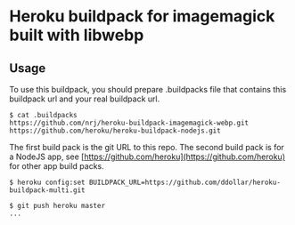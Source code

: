 Heroku buildpack for imagemagick built with libwebp
=======================

Usage
-----
To use this buildpack, you should prepare .buildpacks file that contains this buildpack url and your real buildpack url.  

    $ cat .buildpacks
    https://github.com/nrj/heroku-buildpack-imagemagick-webp.git
    https://github.com/heroku/heroku-buildpack-nodejs.git 

The first build pack is the git URL to this repo.
The second build pack is for a NodeJS app, see [https://github.com/heroku](https://github.com/heroku) for other app build packs.
    
    $ heroku config:set BUILDPACK_URL=https://github.com/ddollar/heroku-buildpack-multi.git
    
    $ git push heroku master
    ...